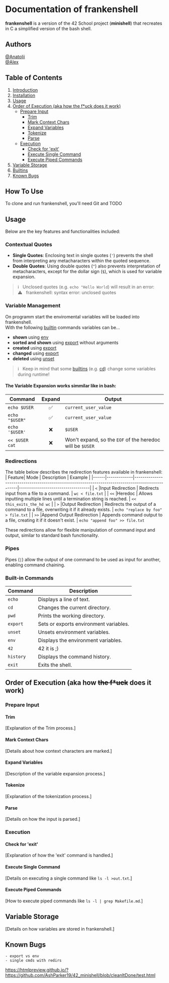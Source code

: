 # Documentation of frankenshell
**frankenshell** is a version of the 42 School project (**minishell**) that recreates in C a simplified version of the bash shell.
## Authors
[@Anatolii](https://github.com/AshParker19)\
[@Alex](https://github.com/0815-alex)

## Table of Contents
1. [Introduction](#introduction)
2. [Installation](#installation)
3. [Usage](#usage)
4. [Order of Execution (aka how the f*uck does it work)](#order-of-execution)
   - [Prepare Input](#prepare-input)
	 - [Trim](#trim)
	 - [Mark Context Chars](#mark-context-chars)
	 - [Expand Variables](#expand-variables)
	 - [Tokenize](#tokenize)
	 - [Parse](#parse)
   - [Execution](#execution)
	 - [Check for 'exit'](#check-for-exit)
	 - [Execute Single Command](#execute-single-command)
	 - [Execute Piped Commands](#execute-piped-commands)
5. [Variable Storage](#variable-storage)
6. [Builtins](#builtins)
8. [Known Bugs](#bugs)





## How To Use
To clone and run frankenshell, you'll need Git and TODO


## Usage



Below are the key features and functionalities included:
### Contextual Quotes
- **Single Quotes**: Enclosing text in single quotes (`'`) prevents the shell from interpreting any metacharacters within the quoted sequence.
- **Double Quotes**: Using double quotes (`"`) also prevents interpretation of metacharacters, except for the dollar sign (`$`), which is used for variable expansion.

> ℹ️ &nbsp; Unclosed quotes (e.g. ```echo "Hello World```) will result in an error:\
> ⚠️ &nbsp; frankenshell: syntax error: unclosed quotes

### Variable Management
On programm start the enviromental variables will be loaded into frankenshell.\
With the following [builtin](#builtins) commands variables can be...
- **shown** using [env](#env)
- **sorted and shown**  using [export](#export) without arguments
- **created** using [export](#export)
- **changed** using [export](#export)
- **deleted** using [unset](#unset)

> ℹ️ &nbsp; Keep in mind that some [builtins](#builtins) (e.g. [cd](#cd)) change some variables during runtime!

#### The **Variable Expansion** works simmilar like in bash:
| Command            | Expand       | Output                        |
| ----------------- | :----------: | ----------------------------- |
| `echo $USER`       |      ✅        |      `current_user_value`      |
| `echo "$USER"`     |      ✅        |      `current_user_value`      |
| `echo '$USER'`     |      ❌        |      `$USER`                   |
| `<< $USER cat`     |      ❌        |  Won't expand, so the `EOF` of the heredoc will be `$USER` |


### Redirections
The table below describes the redirection features available in frankenshell:
| Feature| Mode            | Description                                                                                | Example                           |
|------|-------------|--------------------------------------------------------------------------------------------------|-----------------------------------|
| `<`  |Input Redirection         | Redirects input from a file to a command.                                           | `wc < file.txt`              |
| `<<` |Heredoc                   | Allows inputting multiple lines until a termination string is reached.              | `<< this_exits_the_hd wc`                  |
| `>`  |Output Redirection        | Redirects the output of a command to a file, overwriting it if it already exists.   | `echo "replace by foo" > file.txt`              |
| `>>` |Append Output Redirection | Appends command output to a file, creating it if it doesn't exist.                  | `echo "append foo" >> file.txt`

These redirections allow for flexible manipulation of command input and output, similar to standard bash functionality.

### Pipes
Pipes (`|`) allow the output of one command to be used as input for another, enabling command chaining.

### Built-in Commands
| Command   | Description                                           |
|-----------|-------------------------------------------------------|
| `echo`    | Displays a line of text.                              |
| `cd`      | Changes the current directory.                        |
| `pwd`     | Prints the working directory.                         |
| `export`  | Sets or exports environment variables.                |
| `unset`   | Unsets environment variables.                         |
| `env`     | Displays the environment variables.                   |
| `42`      | 42 it is ;)											|
| `history` | Displays the command history.                         |
| `exit`    | Exits the shell.                                      |


## Order of Execution (aka how ~~the f*uck~~ does it work)

### Prepare Input

#### Trim

[Explanation of the Trim process.]

#### Mark Context Chars

[Details about how context characters are marked.]

#### Expand Variables

[Description of the variable expansion process.]

#### Tokenize

[Explanation of the tokenization process.]

#### Parse

[Details on how the input is parsed.]

### Execution

#### Check for 'exit'

[Explanation of how the 'exit' command is handled.]

#### Execute Single Command

[Details on executing a single command like `ls -l >out.txt`.]

#### Execute Piped Commands

[How to execute piped commands like `ls -l | grep Makefile.md`.]

## Variable Storage

[Details on how variables are stored in frankenshell.]


## Known Bugs
	- export vs env
	- single cmds with redirs


https://htmlpreview.github.io/?https://github.com/AshParker19/42_minishell/blob/cleanItDone/test.html

